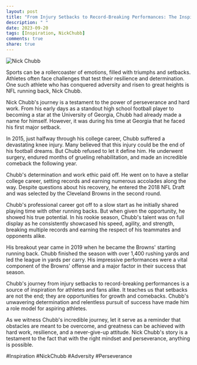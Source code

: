 ```yaml
---
layout: post
title: "From Injury Setbacks to Record-Breaking Performances: The Inspiring Journey of Nick Chubb"
description: " "
date: 2023-09-20
tags: [Inspiration, NickChubb]
comments: true
share: true
---
```


![Nick Chubb](https://source.unsplash.com/1600x900/?nick,chubb)

Sports can be a rollercoaster of emotions, filled with triumphs and setbacks. Athletes often face challenges that test their resilience and determination. One such athlete who has conquered adversity and risen to great heights is NFL running back, Nick Chubb.

Nick Chubb's journey is a testament to the power of perseverance and hard work. From his early days as a standout high school football player to becoming a star at the University of Georgia, Chubb had already made a name for himself. However, it was during his time at Georgia that he faced his first major setback.

In 2015, just halfway through his college career, Chubb suffered a devastating knee injury. Many believed that this injury could be the end of his football dreams. But Chubb refused to let it define him. He underwent surgery, endured months of grueling rehabilitation, and made an incredible comeback the following year.

Chubb's determination and work ethic paid off. He went on to have a stellar college career, setting records and earning numerous accolades along the way. Despite questions about his recovery, he entered the 2018 NFL Draft and was selected by the Cleveland Browns in the second round.

Chubb's professional career got off to a slow start as he initially shared playing time with other running backs. But when given the opportunity, he showed his true potential. In his rookie season, Chubb's talent was on full display as he consistently showcased his speed, agility, and strength, breaking multiple records and earning the respect of his teammates and opponents alike.

His breakout year came in 2019 when he became the Browns' starting running back. Chubb finished the season with over 1,400 rushing yards and led the league in yards per carry. His impressive performances were a vital component of the Browns' offense and a major factor in their success that season.

Chubb's journey from injury setbacks to record-breaking performances is a source of inspiration for athletes and fans alike. It teaches us that setbacks are not the end; they are opportunities for growth and comebacks. Chubb's unwavering determination and relentless pursuit of success have made him a role model for aspiring athletes.

As we witness Chubb's incredible journey, let it serve as a reminder that obstacles are meant to be overcome, and greatness can be achieved with hard work, resilience, and a never-give-up attitude. Nick Chubb's story is a testament to the fact that with the right mindset and perseverance, anything is possible.

#Inspiration #NickChubb #Adversity #Perseverance